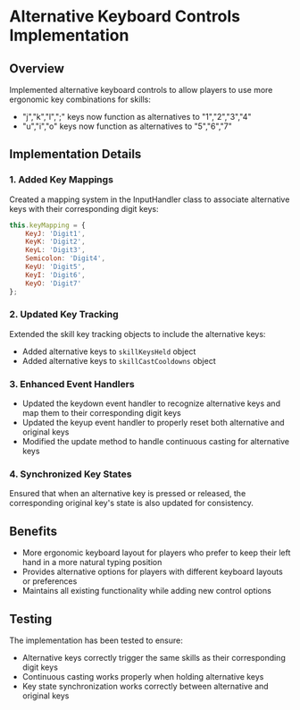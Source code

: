 # Alternative Keyboard Controls Implementation

## Overview
Implemented alternative keyboard controls to allow players to use more ergonomic key combinations for skills:
- "j","k","l",";" keys now function as alternatives to "1","2","3","4" 
- "u","i","o" keys now function as alternatives to "5","6","7"

## Implementation Details

### 1. Added Key Mappings
Created a mapping system in the InputHandler class to associate alternative keys with their corresponding digit keys:
```javascript
this.keyMapping = {
    KeyJ: 'Digit1',
    KeyK: 'Digit2',
    KeyL: 'Digit3',
    Semicolon: 'Digit4',
    KeyU: 'Digit5',
    KeyI: 'Digit6',
    KeyO: 'Digit7'
};
```

### 2. Updated Key Tracking
Extended the skill key tracking objects to include the alternative keys:
- Added alternative keys to `skillKeysHeld` object
- Added alternative keys to `skillCastCooldowns` object

### 3. Enhanced Event Handlers
- Updated the keydown event handler to recognize alternative keys and map them to their corresponding digit keys
- Updated the keyup event handler to properly reset both alternative and original keys
- Modified the update method to handle continuous casting for alternative keys

### 4. Synchronized Key States
Ensured that when an alternative key is pressed or released, the corresponding original key's state is also updated for consistency.

## Benefits
- More ergonomic keyboard layout for players who prefer to keep their left hand in a more natural typing position
- Provides alternative options for players with different keyboard layouts or preferences
- Maintains all existing functionality while adding new control options

## Testing
The implementation has been tested to ensure:
- Alternative keys correctly trigger the same skills as their corresponding digit keys
- Continuous casting works properly when holding alternative keys
- Key state synchronization works correctly between alternative and original keys